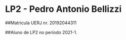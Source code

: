 # LP2 - Pedro Antonio Bellizzi
##Matricula UERJ nr. 20192044311

##Aluno de LP2 no período  2021-1.
